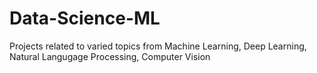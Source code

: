 # Data-Science-ML
Projects related to varied topics from Machine Learning, Deep Learning, Natural Langugage Processing, Computer Vision
